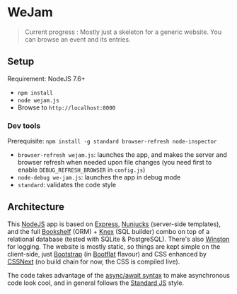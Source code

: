 # WeJam

> Current progress : Mostly just a skeleton for a generic website. You can browse an event and its entries.

## Setup

Requirement: NodeJS 7.6+

* `npm install`
* `node wejam.js`
* Browse to `http://localhost:8000`

### Dev tools

Prerequisite: `npm install -g standard browser-refresh node-inspector`

* `browser-refresh wejam.js`: launches the app, and makes the server and browser refresh when needed upon file changes (you need first to enable `DEBUG_REFRESH_BROWSER` in `config.js`)
* `node-debug we-jam.js`: launches the app in debug mode
* `standard`: validates the code style

## Architecture

This [NodeJS](https://nodejs.org/api/documentation.html) app is based on [Express](http://expressjs.com/en/4x/api.html), [Nunjucks](https://mozilla.github.io/nunjucks/templating.html) (server-side templates), and the full [Bookshelf](http://bookshelfjs.org/) (ORM) + [Knex](http://knexjs.org/) (SQL builder) combo on top of a relational database (tested with SQLite & PostgreSQL). There's also [Winston](https://github.com/winstonjs/winston) for logging. The website is mostly static, so things are kept simple on the client-side, just [Bootstrap](http://getbootstrap.com/components/) (in [Bootflat](http://bootflat.github.io/documentation.html) flavour) and CSS enhanced by [CSSNext](http://cssnext.io/features/) (no build chain for now, the CSS is compiled live).

The code takes advantage of the [async/await syntax](https://developer.mozilla.org/en-US/docs/Web/JavaScript/Reference/Statements/async_function) to make asynchronous code look cool, and in general follows the [Standard JS](http://standardjs.com/) style.
